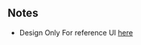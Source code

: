 ## Notes
 - Design Only For reference UI [here](https://www.figma.com/file/fxoh4MsR2sxV1lA3cu1H6w/DigiWallet?node-id=0%3A1)
